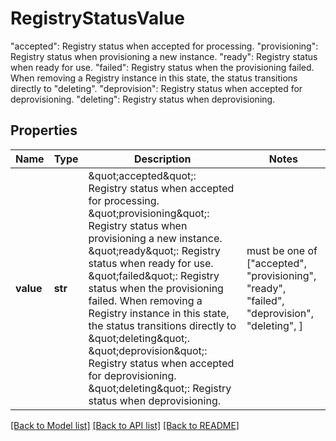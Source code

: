 # RegistryStatusValue

\"accepted\": Registry status when accepted for processing.  \"provisioning\": Registry status when provisioning a new instance.  \"ready\": Registry status when ready for use.  \"failed\": Registry status when the provisioning failed. When removing a Registry instance in this state, the status transitions directly to \"deleting\".   \"deprovision\": Registry status when accepted for deprovisioning.  \"deleting\": Registry status when deprovisioning. 

## Properties
Name | Type | Description | Notes
------------ | ------------- | ------------- | -------------
**value** | **str** | \&quot;accepted\&quot;: Registry status when accepted for processing.  \&quot;provisioning\&quot;: Registry status when provisioning a new instance.  \&quot;ready\&quot;: Registry status when ready for use.  \&quot;failed\&quot;: Registry status when the provisioning failed. When removing a Registry instance in this state, the status transitions directly to \&quot;deleting\&quot;.   \&quot;deprovision\&quot;: Registry status when accepted for deprovisioning.  \&quot;deleting\&quot;: Registry status when deprovisioning.  |  must be one of ["accepted", "provisioning", "ready", "failed", "deprovision", "deleting", ]

[[Back to Model list]](../README.md#documentation-for-models) [[Back to API list]](../README.md#documentation-for-api-endpoints) [[Back to README]](../README.md)


